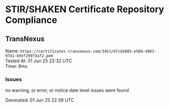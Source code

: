 # STIR/SHAKEN Certificate Repository Compliance

## TransNexus

Name: `https://certificates.transnexus.com/345J/d7c45085-e509-4981-9741-b93f29973af2.pem`\
Tested At: 01 Jun 25 22:32 UTC\
Time: 9ms

### Issues

no warning, or error, or notice date level issues were found

Generated: 01 Jun 25 22:39 UTC